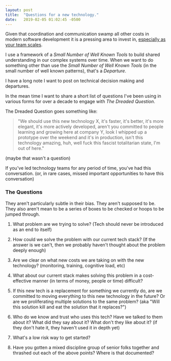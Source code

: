 ```yaml
---
layout: post
title:  "Questions for a new technology."
date:   2019-02-05 01:02:45 -0500
---
```

Given that coordination and communication swamp all other costs in modern software development it is a pressing area to invest in, [especially as your team scales](/notes/on-team-size).

I use a framework of a _Small Number of Well Known Tools_ to build shared understanding in our complex systems over time.  When we want to do something other than use the _Small Number of Well Known Tools_ (in the small number of well known patterns), that's a _Departure_. 

I have a long note I want to post on technical decision making and departures.

In the mean time I want to share a short list of questions I've been using in various forms for over a decade to engage with _The Dreaded Question_.

The Dreaded Question goes something like: 

> "We should use this new technology X, it's faster, it's better, it's more elegant, it's more actively developed, aren't you committed to people learning and growing here at company Y, look I whipped up a prototype over the weekend and it's in production, isn't this technology amazing, huh, well fuck this fascist totalitarian state, I'm out of here." 

(maybe that wasn't a question)

If you've led technology teams for any period of time, you've had this conversation. (or, in rare cases, missed important opportunities to have this conversation)


### The Questions 

They aren't particularly subtle in their bias.  They aren't supposed to be.  They also aren't mean to be a series of boxes to be checked or hoops to be jumped through.


1. What problem are we trying to solve? (Tech should never be introduced as an end to itself)

2. How could we solve the problem with our current tech stack? (If the answer is we can't, then we probably haven't thought about the problem deeply enough)

3. Are we clear on what new costs we are taking on with the new technology? (monitoring, training, cognitive load, etc)

4. What about our current stack makes solving this problem in a cost-effective manner (in terms of money, people or time) difficult?

5. If this new tech is a replacement for something we currently do, are we committed to moving everything to this new technology in the future? Or are we proliferating multiple solutions to the same problem? (aka "Will this solution kill and eat the solution that it replaces?")

6. Who do we know and trust who uses this tech? Have we talked to them about it? What did they say about it? What don't they like about it? (if they don't hate it, they haven't used it in depth yet)

7. What's a low risk way to get started?

8. Have you gotten a mixed discipline group of senior folks together and thrashed out each of the above points? Where is that documented?

